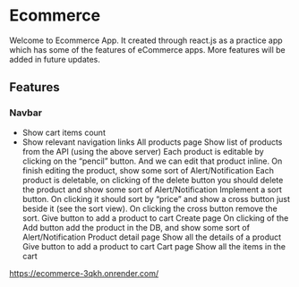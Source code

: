 # Ecommerce

Welcome to Ecommerce App. It created through react.js as a practice app which has some of the features of eCommerce apps. More features will be added in future updates.

## Features
 ### Navbar
  - Show cart items count
  - Show relevant navigation links
All products page
Show list of products from the API (using the above server)
Each product is editable by clicking on the “pencil” button. And we can edit that product inline. On finish editing the product, show some sort of Alert/Notification
Each product is deletable, on clicking of the delete button you should delete the product and show some sort of Alert/Notification
Implement a sort button. On clicking it should sort by “price” and show a cross button just beside it (see the sort view). On clicking the cross button remove the sort.
Give button to add a product to cart
Create page
On clicking of the Add button add the product in the DB, and show some sort of Alert/Notification
Product detail page
Show all the details of a product
Give button to add a product to cart
Cart page
Show all the items in the cart

https://ecommerce-3qkh.onrender.com/

